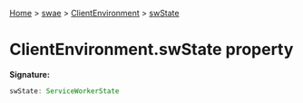 [Home](./index) &gt; [swae](./swae.md) &gt; [ClientEnvironment](./swae.clientenvironment.md) &gt; [swState](./swae.clientenvironment.swstate.md)

# ClientEnvironment.swState property


**Signature:**
```javascript
swState: ServiceWorkerState
```
